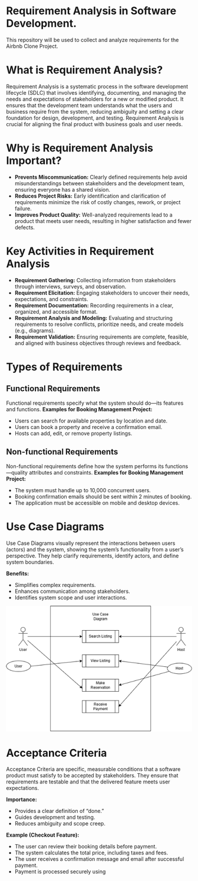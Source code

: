 # Requirement Analysis in Software Development.
This repository will be used to collect and analyze requirements for the Airbnb Clone Project.

# What is Requirement Analysis?
Requirement Analysis is a systematic process in the software development lifecycle (SDLC) that involves identifying, documenting, and managing the needs and expectations of stakeholders for a new or modified product. It ensures that the development team understands what the users and business require from the system, reducing ambiguity and setting a clear foundation for design, development, and testing. Requirement Analysis is crucial for aligning the final product with business goals and user needs.

# Why is Requirement Analysis Important?
- **Prevents Miscommunication:** Clearly defined requirements help avoid misunderstandings between stakeholders and the development team, ensuring everyone has a shared vision.
- **Reduces Project Risks:** Early identification and clarification of requirements minimize the risk of costly changes, rework, or project failure.
- **Improves Product Quality:** Well-analyzed requirements lead to a product that meets user needs, resulting in higher satisfaction and fewer defects.

# Key Activities in Requirement Analysis
- **Requirement Gathering:** Collecting information from stakeholders through interviews, surveys, and observation.
- **Requirement Elicitation:** Engaging stakeholders to uncover their needs, expectations, and constraints.
- **Requirement Documentation:** Recording requirements in a clear, organized, and accessible format.
- **Requirement Analysis and Modeling:** Evaluating and structuring requirements to resolve conflicts, prioritize needs, and create models (e.g., diagrams).
- **Requirement Validation:** Ensuring requirements are complete, feasible, and aligned with business objectives through reviews and feedback.

# Types of Requirements

## Functional Requirements
Functional requirements specify what the system should do—its features and functions.
**Examples for Booking Management Project:**
- Users can search for available properties by location and date.
- Users can book a property and receive a confirmation email.
- Hosts can add, edit, or remove property listings.

## Non-functional Requirements
Non-functional requirements define how the system performs its functions—quality attributes and constraints.
**Examples for Booking Management Project:**
- The system must handle up to 10,000 concurrent users.
- Booking confirmation emails should be sent within 2 minutes of booking.
- The application must be accessible on mobile and desktop devices.

# Use Case Diagrams
Use Case Diagrams visually represent the interactions between users (actors) and the system, showing the system’s functionality from a user’s perspective. They help clarify requirements, identify actors, and define system boundaries.

**Benefits:**
- Simplifies complex requirements.
- Enhances communication among stakeholders.
- Identifies system scope and user interactions.

![Booking System Use Case Diagram](alx-booking-uc.png)

# Acceptance Criteria
Acceptance Criteria are specific, measurable conditions that a software product must satisfy to be accepted by stakeholders. They ensure that requirements are testable and that the delivered feature meets user expectations.

**Importance:**
- Provides a clear definition of “done.”
- Guides development and testing.
- Reduces ambiguity and scope creep.

**Example (Checkout Feature):**
- The user can review their booking details before payment.
- The system calculates the total price, including taxes and fees.
- The user receives a confirmation message and email after successful payment.
- Payment is processed securely using